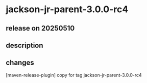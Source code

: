 # jackson-jr-parent-3.0.0-rc4

## release on 20250510

## description

## changes

[maven-release-plugin] copy for tag jackson-jr-parent-3.0.0-rc4

